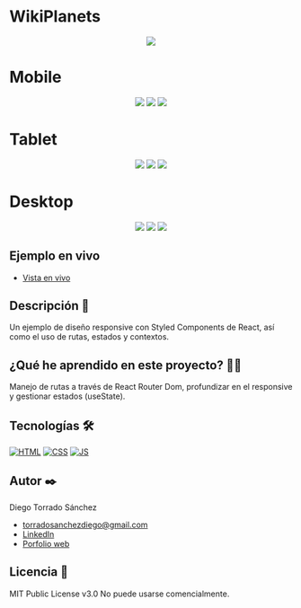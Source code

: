 # WikiPlanets
<p align="center">
  <img src="https://github.com/DieTorDev/planets-app/blob/main/screenshots/banner.png" />

</p>

# Mobile
<p align="center">
  <img src="https://github.com/DieTorDev/planets-app/blob/main/screenshots/mobile-1.png" />
  <img src="https://github.com/DieTorDev/planets-app/blob/main/screenshots/mobile-2.png" />
  <img src="https://github.com/DieTorDev/planets-app/blob/main/screenshots/mobile-3.png" />
</p>

# Tablet
<p align="center">
  <img src="https://github.com/DieTorDev/planets-app/blob/main/screenshots/tablet-1.png" />
  <img src="https://github.com/DieTorDev/planets-app/blob/main/screenshots/tablet-2.png" />
  <img src="https://github.com/DieTorDev/planets-app/blob/main/screenshots/tablet-3.png" />
</p>

# Desktop
<p align="center">
  <img src="https://github.com/DieTorDev/planets-app/blob/main/screenshots/desktop-1.png" />
  <img src="https://github.com/DieTorDev/planets-app/blob/main/screenshots/desktop-2.png" />
  <img src="https://github.com/DieTorDev/planets-app/blob/main/screenshots/desktop-3.png" />
</p>

## Ejemplo en vivo

- [Vista en vivo](https://wikiplanets.onrender.com)

## Descripción 📑

Un ejemplo de diseño responsive con Styled Components de React, así como el uso de rutas, estados y contextos.

## ¿Qué he aprendido en este proyecto? 🙇🏻

Manejo de rutas a través de React Router Dom, profundizar en el responsive y gestionar estados (useState). 

## Tecnologías 🛠

<!-- Iconos sacados de: https://github.com/hendrasob/badges/blob/master/README.md y https://github.com/alexandresanlim/Badges4-README.md-Profile -->

[![HTML](https://img.shields.io/badge/HTML5-E34F26?style=for-the-badge&logo=html5&logoColor=white)](https://es.wikipedia.org/wiki/HTML5)
[![CSS](https://img.shields.io/badge/CSS3-1572B6?style=for-the-badge&logo=css3&logoColor=white)](https://es.wikipedia.org/wiki/CSS)
[![JS](https://img.shields.io/badge/JavaScript-F7DF1E?style=for-the-badge&logo=javascript&logoColor=black)](https://es.wikipedia.org/wiki/JavaScript)

## Autor ✒️

Diego Torrado Sánchez

- torradosanchezdiego@gmail.com
- [LinkedIn](https://www.linkedin.com/in/diego-torrado-s%C3%A1nchez-2124322b4/)
- [Porfolio web](https://tu-dominio.com/)


## Licencia 📄

MIT Public License v3.0
No puede usarse comencialmente.
